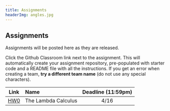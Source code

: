 ```yaml
---
title: Assignments
headerImg: angles.jpg
---
```


## Assignments

Assignments will be posted here as they are released.

Click the Github Classroom link next to the assignment.
This will automatically create your assignment repository,
pre-populated with starter code and a README file with all the instructions.
If you get an error when creating a team, **try a different team name**
(do not use any special characters).


| Link                                             | Name                            | Deadline (11:59pm)        |
|:------------------------------------------------:|:--------------------------------|:-------------------------:|
| [HW0](https://classroom.github.com/a/67Y1mx1i)   | The Lambda Calculus             | 4/16                      |

<!-- | [HW1](https://classroom.github.com/a/Ck-VrNIv)   | Introduction to Haskell         | 4/23                      |
| [HW2](https://classroom.github.com/a/7RMcGUB-)   | Random Art                      | 5/2                       |
| [HW3](https://classroom.github.com/a/nTP6peBZ)   | All about Fold                  | 5/12                      |
| [HW4](https://classroom.github.com/a/dsZotFAF)   | Nano                            | 5/21                      |
| [HW5](https://classroom.github.com/a/YbCAACu0)   | Type Classes                    | 6/4                       | -->




<!-- ## Practice Exams

- [Midterm Wi 19](/static/raw/130-midterm-wi19.pdf) ([solution](/static/raw/130-midterm-wi19-solution.pdf)),
  [Midterm Fa 19](/static/raw/130-midterm-fa19.pdf) ([solution](/static/raw/130-midterm-fa19-solution.pdf)).


- [Practice Final](https://classroom.github.com/a/8Md6lTLp) -->


